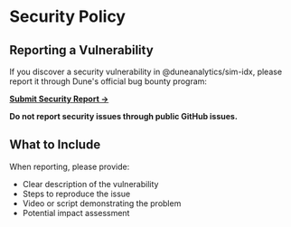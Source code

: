 # Security Policy

## Reporting a Vulnerability

If you discover a security vulnerability in @duneanalytics/sim-idx, please report it through Dune's official bug bounty program:

**[Submit Security Report →](https://docs.dune.com/web-app/bug-bounty)**

**Do not report security issues through public GitHub issues.**

## What to Include

When reporting, please provide:
- Clear description of the vulnerability
- Steps to reproduce the issue
- Video or script demonstrating the problem
- Potential impact assessment
